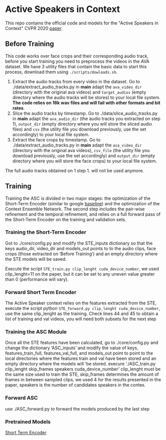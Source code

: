# Active Speakers in Context
This repo contains the official code and models for the "Active Speakers in Context" CVPR 2020 [paper](https://arxiv.org/pdf/2005.09812.pdf).


## Before Training
This code works over  face crops and their corresponding audio track, before you start training you need to preprocess the videos in the AVA dataset. We have 3 utility files that contain the basic data to start this process, download them using `./scripts/dowloads.sh`.

1. Extract the audio tracks from every video in the dataset. Go to ./data/extract_audio_tracks.py in  __main__ adapt the `ava_video_dir` (directory with the original ava videos) and `target_audios` (empty directory where the audio tracks will be stores) to your local file system. **The code relies on 16k wav files and will fail with other formats and bit rates**.
2. Slice the audio tracks by timestamp. Go to ./data/slice_audio_tracks.py in  __main__ adapt the `ava_audio_dir` (the audio tracks you extracted on step 1), `output_dir` (empty directory where you will store the sliced audio files) and  `csv` (the utility file you download previously, use the set accordingly) to your local file system.
3. Extract the face crops by timestamp. Go to ./data/extract_audio_tracks.py in  __main__ adapt the `ava_video_dir` (directory with the original ava videos), `csv_file` (the utility file you download previously, use the set accordingly) and  `output_dir` (empty directory where you will store the face crops) to your local file system.

The full audio tracks obtained on 1 step 1. will not be used anymore.

## Training
Training the ASC is divided in two major stages: the optimization of the Short-Term Encoder (similar to google [baseline](https://arxiv.org/abs/1901.01342)) and the optimization of the Context Ensemble Network. The second step includes the pair-wise refinement and the temporal refinement, and relies on a full forward pass of the Short-Term Encoder on the training and validation sets.

### Training the Short-Term Encoder
Got to ./core/config.py  and modify the STE_inputs dictionary so that the keys audio_dir, video_dir and models_out points to to the audio clips, face crops (those extracted on ‘Before Training’) and an empty directory where the STE models will be saved.

Execute the script `STE_train.py clip_lenght cuda_device_number`, we used clip_lenght=11 on the paper, but it can be set to any uneven value greater than 0 (performance will vary).

### Forward Short Term Encoder
The Active Speaker context relies on the features extracted from the STE, execute the script python `STE_forward.py clip_lenght cuda_device_number`, use the same clip_lenght as the training. Check lines 44 and 45 to obtain a list of training and val videos, you will need both subsets for the next step

### Training the ASC Module
Once all the STE features have been calculated, go to ./core/config.py and change the dictionary ‘ASC_inputs’ and modify the value of keys, features_train_full, features_val_full, and  models_out point to point to the local directories where the features train and val have been stored and an empty directory where the models will 'be stored.  execure ‘./ASC_train.py clip_lenght skip_frames speakers cuda_device_number’ clip_lenght must be the same size used to train the STE, skip_frames determines the amount of frames in between sampled clips, we used 4 for the results presented in the paper, speakers is the number of candidates speakers in the contex.

### Forward ASC
use ./ASC_forward.py to forward the models produced by the last step


### Pretrained Models
[Short Term Encoder](https://filedn.com/l0kNCNuXuEq70c3iUHsXxJ7/active-speakers-context/STE.pth) 
